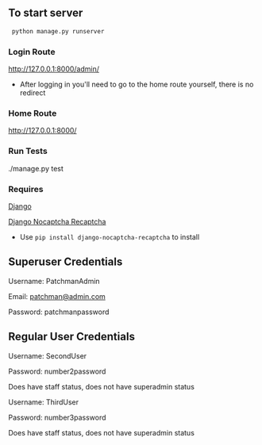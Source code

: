 ## To start server

```python
 python manage.py runserver
```

### Login Route

http://127.0.0.1:8000/admin/
* After logging in you'll need to go to the home route yourself, there is no redirect

### Home Route

http://127.0.0.1:8000/

### Run Tests

./manage.py test

### Requires

[Django](https://www.djangoproject.com/)

[Django Nocaptcha Recaptcha](https://github.com/ImaginaryLandscape/django-nocaptcha-recaptcha)
* Use ``` pip install django-nocaptcha-recaptcha ``` to install

## Superuser Credentials

Username: PatchmanAdmin

Email: patchman@admin.com

Password: patchmanpassword

## Regular User Credentials

Username: SecondUser

Password: number2password

Does have staff status, does not have superadmin status


Username: ThirdUser

Password: number3password

Does have staff status, does not have superadmin status